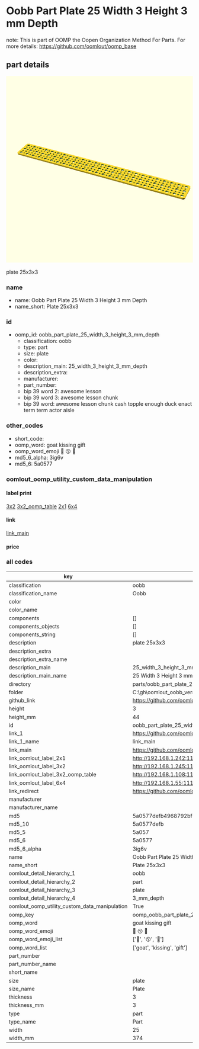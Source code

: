 # Oobb Part Plate 25 Width 3 Height 3 mm Depth  

note: This is part of OOMP the Oopen Organization Method For Parts. For more details: https://github.com/oomlout/oomp_base

##  part details
  

[![](3dpr.png)](3dpr.png)

plate 25x3x3



### name
* name: Oobb Part Plate 25 Width 3 Height 3 mm Depth
* name_short: Plate 25x3x3 
### id
* oomp_id: oobb_part_plate_25_width_3_height_3_mm_depth
  * classification: oobb
  * type: part
  * size: plate
  * color: 
  * description_main: 25_width_3_height_3_mm_depth
  * description_extra: 
  * manufacturer: 
  * part_number: 
  * bip 39 word 2: awesome lesson
  * bip 39 word 3: awesome lesson chunk
  * bip 39 word: awesome lesson chunk cash topple enough duck enact term term actor aisle

### other_codes
* short_code: 
* oomp_word: goat kissing gift
* oomp_word_emoji :goat: :kissing: :gift:
* md5_6_alpha: 3ig6v
* md5_6: 5a0577






### oomlout_oomp_utility_custom_data_manipulation
#### label print
[3x2](http://192.168.1.245:1112/?label=oomp%203ig6v)
[3x2_oomp_table](http://192.168.1.108:1112/?label=oomp%203ig6v)
[2x1](http://192.168.1.242:1112/?label=oomp%203ig6v)
[6x4](http://192.168.1.55:1112/?label=oomp%203ig6v)    

#### link

[link_main](https://github.com/oomlout/oomlout_oobb_version_4_generated_parts/tree/main/navigation_oomp/oobb/part/plate/25_width_3_height_3_mm_depth/part)                              

#### price







### all codes 
| key | value |  
| --- | --- |  
| classification | oobb |  
| classification_name | Oobb |  
| color |  |  
| color_name |  |  
| components | [] |  
| components_objects | [] |  
| components_string | [] |  
| description | plate 25x3x3 |  
| description_extra |  |  
| description_extra_name |  |  
| description_main | 25_width_3_height_3_mm_depth |  
| description_main_name | 25 Width 3 Height 3 mm Depth |  
| directory | parts/oobb_part_plate_25_width_3_height_3_mm_depth |  
| folder | C:\gh\oomlout_oobb_version_4_generated_parts\parts\oobb_part_plate_25_width_3_height_3_mm_depth |  
| github_link | https://github.com/oomlout/oomlout_oomp_part_src/tree/main/parts/oobb_part_plate_25_width_3_height_3_mm_depth |  
| height | 3 |  
| height_mm | 44 |  
| id | oobb_part_plate_25_width_3_height_3_mm_depth |  
| link_1 | https://github.com/oomlout/oomlout_oobb_version_4_generated_parts/tree/main/navigation_oomp/oobb/part/plate/25_width_3_height_3_mm_depth/part |  
| link_1_name | link_main |  
| link_main | https://github.com/oomlout/oomlout_oobb_version_4_generated_parts/tree/main/navigation_oomp/oobb/part/plate/25_width_3_height_3_mm_depth/part |  
| link_oomlout_label_2x1 | http://192.168.1.242:1112/?label=oomp%203ig6v |  
| link_oomlout_label_3x2 | http://192.168.1.245:1112/?label=oomp%203ig6v |  
| link_oomlout_label_3x2_oomp_table | http://192.168.1.108:1112/?label=oomp%203ig6v |  
| link_oomlout_label_6x4 | http://192.168.1.55:1112/?label=oomp%203ig6v |  
| link_redirect | https://github.com/oomlout/oomlout_oobb_version_4_generated_parts/tree/main/parts/oobb_plate_25_03_03 |  
| manufacturer |  |  
| manufacturer_name |  |  
| md5 | 5a0577defb4968792bf2923451601884 |  
| md5_10 | 5a0577defb |  
| md5_5 | 5a057 |  
| md5_6 | 5a0577 |  
| md5_6_alpha | 3ig6v |  
| name | Oobb Part Plate 25 Width 3 Height 3 mm Depth |  
| name_short | Plate 25x3x3  |  
| oomlout_detail_hierarchy_1 | oobb |  
| oomlout_detail_hierarchy_2 | part |  
| oomlout_detail_hierarchy_3 | plate |  
| oomlout_detail_hierarchy_4 | 3_mm_depth |  
| oomlout_oomp_utility_custom_data_manipulation | True |  
| oomp_key | oomp_oobb_part_plate_25_width_3_height_3_mm_depth |  
| oomp_word | goat kissing gift |  
| oomp_word_emoji | :goat: :kissing: :gift: |  
| oomp_word_emoji_list | [':goat:', ':kissing:', ':gift:'] |  
| oomp_word_list | ['goat', 'kissing', 'gift'] |  
| part_number |  |  
| part_number_name |  |  
| short_name |  |  
| size | plate |  
| size_name | Plate |  
| thickness | 3 |  
| thickness_mm | 3 |  
| type | part |  
| type_name | Part |  
| width | 25 |  
| width_mm | 374 |  
